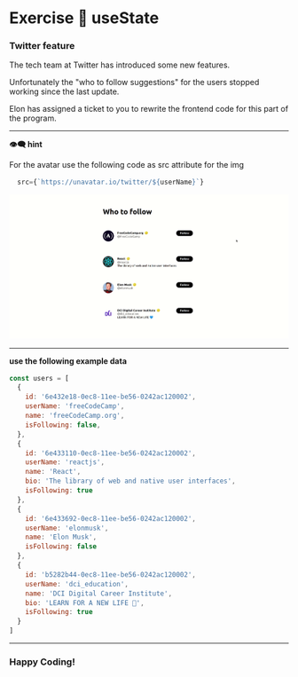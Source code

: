# Exercise :cartwheeling: useState 

### Twitter feature

The tech team at Twitter has introduced some new features.

Unfortunately the "who to follow suggestions" for the users stopped working since the last update.

Elon has assigned a ticket to you to rewrite the frontend code for this part of the program.

-----------------------------------------------------------------
**:eye_speech_bubble: hint**

For the avatar use the following code as src attribute for the img
```javascript
  src={`https://unavatar.io/twitter/${userName}`}
```

![](twitter.gif)

---

**use the following example data**

```javascript
const users = [
  {
    id: '6e432e18-0ec8-11ee-be56-0242ac120002',
    userName: 'freeCodeCamp',
    name: 'freeCodeCamp.org',
    isFollowing: false,
  },
  {
    id: '6e433110-0ec8-11ee-be56-0242ac120002',
    userName: 'reactjs',
    name: 'React',
    bio: 'The library of web and native user interfaces',
    isFollowing: true
  },
  {
    id: '6e433692-0ec8-11ee-be56-0242ac120002',
    userName: 'elonmusk',
    name: 'Elon Musk',
    isFollowing: false
  },
  {
    id: 'b5282b44-0ec8-11ee-be56-0242ac120002',
    userName: 'dci_education',
    name: 'DCI Digital Career Institute',
    bio: 'LEARN FOR A NEW LIFE 💙',
    isFollowing: true
  }
]
```

---

### Happy Coding! 
